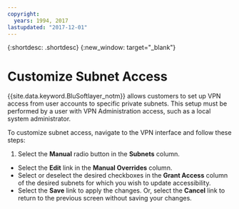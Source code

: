 ```yaml
---
copyright:
  years: 1994, 2017
lastupdated: "2017-12-01"
---
```


{:shortdesc: .shortdesc}
{:new_window: target="_blank"}

# Customize Subnet Access

{{site.data.keyword.BluSoftlayer_notm}} allows customers to set up VPN access from user accounts to specific private subnets. This setup must be performed by a user with VPN Administration access, such as a local system administrator.

To customize subnet access, navigate to the VPN interface and follow these steps:
1. Select the **Manual** radio button in the **Subnets** column.
* Select the **Edit** link in the **Manual Overrides** column.
* Select or deselect the desired checkboxes in the **Grant Access** column of the desired subnets for which you wish to update accessibility.
* Select the **Save** link to apply the changes. Or, select the **Cancel** link to return to the previous screen without saving your changes.

